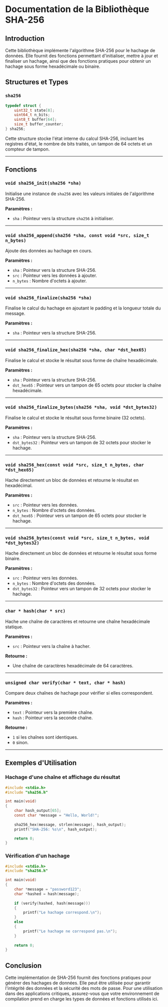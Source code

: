 # Documentation de la Bibliothèque SHA-256

## Introduction
Cette bibliothèque implémente l'algorithme SHA-256 pour le hachage de données. Elle fournit des fonctions permettant d'initialiser, mettre à jour et finaliser un hachage, ainsi que des fonctions pratiques pour obtenir un hachage sous forme hexadécimale ou binaire.

## Structures et Types

### `sha256`
```c
typedef struct {
    uint32_t state[8];
    uint64_t n_bits;
    uint8_t buffer[64];
    size_t buffer_counter;
} sha256;
```
Cette structure stocke l'état interne du calcul SHA-256, incluant les registres d'état, le nombre de bits traités, un tampon de 64 octets et un compteur de tampon.

---
## Fonctions

### `void sha256_init(sha256 *sha)`
Initialise une instance de `sha256` avec les valeurs initiales de l'algorithme SHA-256.

**Paramètres :**
- `sha` : Pointeur vers la structure `sha256` à initialiser.

---

### `void sha256_append(sha256 *sha, const void *src, size_t n_bytes)`
Ajoute des données au hachage en cours.

**Paramètres :**
- `sha` : Pointeur vers la structure SHA-256.
- `src` : Pointeur vers les données à ajouter.
- `n_bytes` : Nombre d'octets à ajouter.

---

### `void sha256_finalize(sha256 *sha)`
Finalise le calcul du hachage en ajoutant le padding et la longueur totale du message.

**Paramètres :**
- `sha` : Pointeur vers la structure SHA-256.

---

### `void sha256_finalize_hex(sha256 *sha, char *dst_hex65)`
Finalise le calcul et stocke le résultat sous forme de chaîne hexadécimale.

**Paramètres :**
- `sha` : Pointeur vers la structure SHA-256.
- `dst_hex65` : Pointeur vers un tampon de 65 octets pour stocker la chaîne hexadécimale.

---

### `void sha256_finalize_bytes(sha256 *sha, void *dst_bytes32)`
Finalise le calcul et stocke le résultat sous forme binaire (32 octets).

**Paramètres :**
- `sha` : Pointeur vers la structure SHA-256.
- `dst_bytes32` : Pointeur vers un tampon de 32 octets pour stocker le hachage.

---

### `void sha256_hex(const void *src, size_t n_bytes, char *dst_hex65)`
Hache directement un bloc de données et retourne le résultat en hexadécimal.

**Paramètres :**
- `src` : Pointeur vers les données.
- `n_bytes` : Nombre d'octets des données.
- `dst_hex65` : Pointeur vers un tampon de 65 octets pour stocker le hachage.

---

### `void sha256_bytes(const void *src, size_t n_bytes, void *dst_bytes32)`
Hache directement un bloc de données et retourne le résultat sous forme binaire.

**Paramètres :**
- `src` : Pointeur vers les données.
- `n_bytes` : Nombre d'octets des données.
- `dst_bytes32` : Pointeur vers un tampon de 32 octets pour stocker le hachage.

---

### `char * hash(char * src)`
Hache une chaîne de caractères et retourne une chaîne hexadécimale statique.

**Paramètres :**
- `src` : Pointeur vers la chaîne à hacher.

**Retourne :**
- Une chaîne de caractères hexadécimale de 64 caractères.

---

### `unsigned char verify(char * text, char * hash)`
Compare deux chaînes de hachage pour vérifier si elles correspondent.

**Paramètres :**
- `text` : Pointeur vers la première chaîne.
- `hash` : Pointeur vers la seconde chaîne.

**Retourne :**
- `1` si les chaînes sont identiques.
- `0` sinon.

---
## Exemples d'Utilisation

### Hachage d'une chaîne et affichage du résultat
```c
#include <stdio.h>
#include "sha256.h"

int main(void)
{
    char hash_output[65];
    const char *message = "Hello, World!";
    
    sha256_hex(message, strlen(message), hash_output);
    printf("SHA-256: %s\n", hash_output);

    return 0;
}
```

### Vérification d'un hachage
```c
#include <stdio.h>
#include "sha256.h"

int main(void)
{
    char *message = "password123";
    char *hashed = hash(message);
    
    if (verify(hashed, hash(message)))
    {
        printf("Le hachage correspond.\n");
    }
    else
    {
        printf("Le hachage ne correspond pas.\n");
    }
    
    return 0;
}
```

## Conclusion
Cette implémentation de SHA-256 fournit des fonctions pratiques pour générer des hachages de données. Elle peut être utilisée pour garantir l'intégrité des données et la sécurité des mots de passe. Pour une utilisation dans des applications critiques, assurez-vous que votre environnement de compilation prend en charge les types de données et fonctions utilisés ici.

